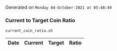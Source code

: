 Generated on `Monday 04-October-2021 at 05:48:49`

### Current to Target Coin Ratio
`current_coin_ratio.sh`

Date|Current|Target|Ratio
---|---|---|---
